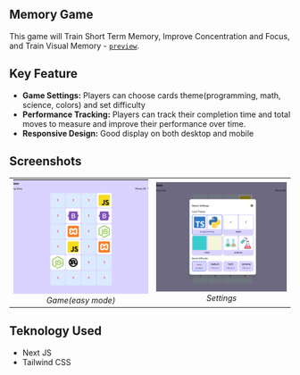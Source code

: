 ## Memory Game
This game will Train Short Term Memory, Improve Concentration and Focus, and Train Visual Memory - [`preview`](https://memory-game-kiel.vercel.app).

## Key Feature
- **Game Settings:** Players can choose cards theme(programming, math, science, colors) and set difficulty
- **Performance Tracking:** Players can track their completion time and total moves to measure and improve their performance over time.
- **Responsive Design:** Good display on both desktop and mobile

## Screenshots
<table>
  <tr>
    <td align="center">
      <img src="imgDocs/game.png" alt="main-page" width="350">
      <br>
      <em>Game(easy mode)</em>
    </td>
    <td align="center">
      <img src="imgDocs/settings.png" alt="setting" width="350">
      <br>
      <em>Settings</em>
    </td>
  </tr>
</table>

## Teknology Used
- Next JS
- Tailwind CSS